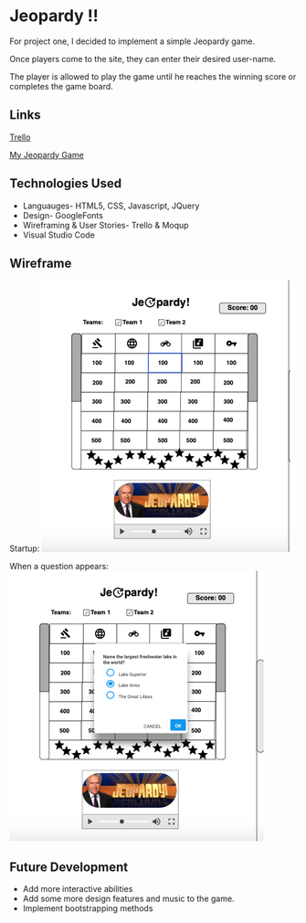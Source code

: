 # Jeopardy !!
For project one, I decided to implement a simple Jeopardy game. 

Once players come to the site, they can enter their desired user-name.

The player is allowed to play the game until he reaches the winning score or completes the game board. 


## Links

[Trello](https://trello.com/b/flB78Yx0/jordan-clarke-project-board)

[My Jeopardy Game](https://sei22jeopardy.netlify.com/)

## Technologies Used
- Languauges- HTML5, CSS, Javascript, JQuery
- Design- GoogleFonts
- Wireframing & User Stories- Trello & Moqup
- Visual Studio Code



## Wireframe
Startup: ![homepage](https://github.com/JordanAclarke/Jordans-Jeopardy-Game-SEI-ATL/blob/master/WireFrame%20Photos/StartUp%20Home%20Page.png)

When a question appears: ![Questionprompt](https://github.com/JordanAclarke/Jordans-Jeopardy-Game-SEI-ATL/blob/master/WireFrame%20Photos/Question%20Pop%20Up.png)

## Future Development
- Add more interactive abilities
- Add some more design features and music to the game.
- Implement bootstrapping methods